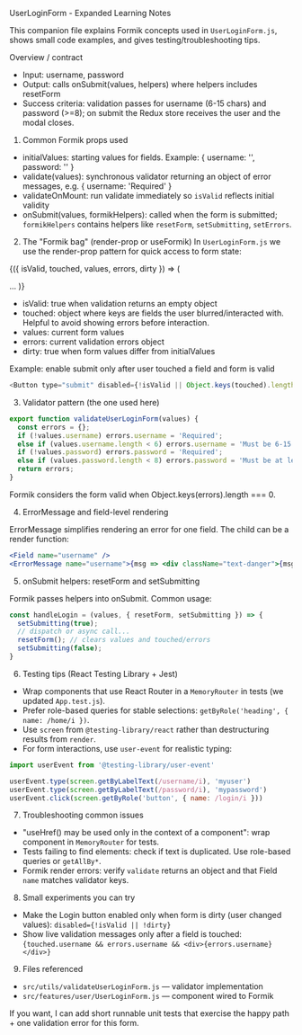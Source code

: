 UserLoginForm - Expanded Learning Notes

This companion file explains Formik concepts used in `UserLoginForm.js`, shows small code examples, and gives testing/troubleshooting tips.

Overview / contract
- Input: username, password
- Output: calls onSubmit(values, helpers) where helpers includes resetForm
- Success criteria: validation passes for username (6-15 chars) and password (>=8); on submit the Redux store receives the user and the modal closes.

1) Common Formik props used
- initialValues: starting values for fields. Example: { username: '', password: '' }
- validate(values): synchronous validator returning an object of error messages, e.g. { username: 'Required' }
- validateOnMount: run validate immediately so `isValid` reflects initial validity
- onSubmit(values, formikHelpers): called when the form is submitted; `formikHelpers` contains helpers like `resetForm`, `setSubmitting`, `setErrors`.

2) The "Formik bag" (render-prop or useFormik)
In `UserLoginForm.js` we use the render-prop pattern for quick access to form state:

{({ isValid, touched, values, errors, dirty }) => ( <Form> ... )}

- isValid: true when validation returns an empty object
- touched: object where keys are fields the user blurred/interacted with. Helpful to avoid showing errors before interaction.
- values: current form values
- errors: current validation errors object
- dirty: true when form values differ from initialValues

Example: enable submit only after user touched a field and form is valid

```js
<Button type="submit" disabled={!isValid || Object.keys(touched).length === 0}>Login</Button>
```

3) Validator pattern (the one used here)

```js
export function validateUserLoginForm(values) {
  const errors = {};
  if (!values.username) errors.username = 'Required';
  else if (values.username.length < 6) errors.username = 'Must be 6-15 characters';
  if (!values.password) errors.password = 'Required';
  else if (values.password.length < 8) errors.password = 'Must be at least 8 characters';
  return errors;
}
```

Formik considers the form valid when Object.keys(errors).length === 0.

4) ErrorMessage and field-level rendering

ErrorMessage simplifies rendering an error for one field. The child can be a render function:

```jsx
<Field name="username" />
<ErrorMessage name="username">{msg => <div className="text-danger">{msg}</div>}</ErrorMessage>
```

5) onSubmit helpers: resetForm and setSubmitting

Formik passes helpers into onSubmit. Common usage:

```js
const handleLogin = (values, { resetForm, setSubmitting }) => {
  setSubmitting(true);
  // dispatch or async call...
  resetForm(); // clears values and touched/errors
  setSubmitting(false);
}
```

6) Testing tips (React Testing Library + Jest)

- Wrap components that use React Router in a `MemoryRouter` in tests (we updated `App.test.js`).
- Prefer role-based queries for stable selections: `getByRole('heading', { name: /home/i })`.
- Use `screen` from `@testing-library/react` rather than destructuring results from `render`.
- For form interactions, use `user-event` for realistic typing:

```js
import userEvent from '@testing-library/user-event'

userEvent.type(screen.getByLabelText(/username/i), 'myuser')
userEvent.type(screen.getByLabelText(/password/i), 'mypassword')
userEvent.click(screen.getByRole('button', { name: /login/i }))
```

7) Troubleshooting common issues

- "useHref() may be used only in the context of a <Router> component": wrap component in `MemoryRouter` for tests.
- Tests failing to find elements: check if text is duplicated. Use role-based queries or `getAllBy*`.
- Formik render errors: verify `validate` returns an object and that Field `name` matches validator keys.

8) Small experiments you can try

- Make the Login button enabled only when form is dirty (user changed values): `disabled={!isValid || !dirty}`
- Show live validation messages only after a field is touched: `{touched.username && errors.username && <div>{errors.username}</div>}`

9) Files referenced
- `src/utils/validateUserLoginForm.js` — validator implementation
- `src/features/user/UserLoginForm.js` — component wired to Formik

If you want, I can add short runnable unit tests that exercise the happy path + one validation error for this form.

